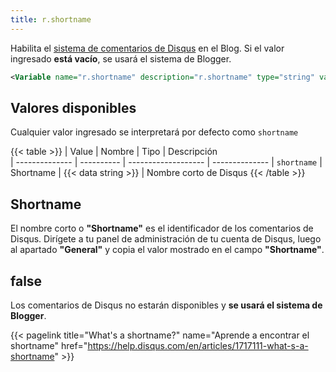 ```yaml
---
title: r.shortname
---
```


Habilita el [sistema de comentarios de Disqus](https://disqus.com/) en el Blog. Si el valor ingresado **está vacío**, se usará el sistema de Blogger.

```xml
<Variable name="r.shortname" description="r.shortname" type="string" value=""/>
```

## Valores disponibles

Cualquier valor ingresado se interpretará por defecto como `shortname`

{{< table >}}
| Value          | Nombre     | Tipo                | Descripción   
| -------------- | ---------- | ------------------- | --------------
| `shortname`    | Shortname  | {{< data string >}} | Nombre corto de Disqus
{{< /table >}}

## Shortname

El nombre corto o **"Shortname"** es el identificador de los comentarios de Disqus. Dirígete a tu panel de administración de tu cuenta de Disqus, luego al apartado **"General"** y copia el valor mostrado en el campo **"Shortname"**.

## false

Los comentarios de Disqus no estarán disponibles y **se usará el sistema de Blogger**.


{{< pagelink title="What's a shortname?" name="Aprende a encontrar el shortname" href="https://help.disqus.com/en/articles/1717111-what-s-a-shortname" >}}